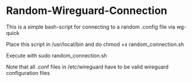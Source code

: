 # Random-Wireguard-Connection
This is a simple bash-script for connecting to a random .config file via wg-quick

Place this script in /usr/local/bin and do chmod +x random_connection.sh

Execute with sudo random_connection.sh

Note that all .conf files in /etc/wireguard have to be valid wireguard configuration files
